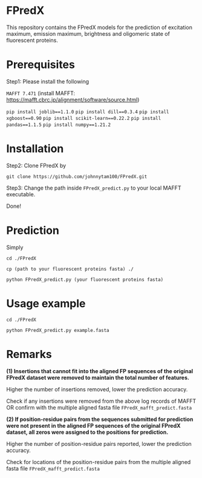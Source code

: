 # FPredX

This repository contains the FPredX models for the prediction of excitation maximum, emission maximum, brightness and oligomeric state of fluorescent proteins.

# Prerequisites

Step1: Please install the following

`MAFFT 7.471` (install MAFFT: https://mafft.cbrc.jp/alignment/software/source.html)

`pip install joblib==1.1.0`
`pip install dill==0.3.4`
`pip install xgboost==0.90`
`pip install scikit-learn==0.22.2`
`pip install pandas==1.1.5`
`pip install numpy==1.21.2`

# Installation

Step2: Clone FPredX by

`git clone https://github.com/johnnytam100/FPredX.git`

Step3: Change the path inside `FPredX_predict.py` to your local MAFFT executable.

Done!

# Prediction
Simply 

`cd ./FPredX`

`cp (path to your fluorescent proteins fasta) ./`

`python FPredX_predict.py (your fluorescent proteins fasta)`

# Usage example

`cd ./FPredX`

`python FPredX_predict.py example.fasta`

# Remarks

**(1) Insertions that cannot fit into the aligned FP sequences of the original FPredX dataset were removed to maintain the total number of features.**

Higher the number of insertions removed, lower the prediction accuracy.

Check if any insertions were removed from the above log records of MAFFT OR confirm with the multiple aligned fasta file `FPredX_mafft_predict.fasta`


**(2) If position-residue pairs from the sequences submitted for prediction were not present in the aligned FP sequences of the original FPredX dataset, all zeros were assigned to the positions for prediction.**

Higher the number of position-residue pairs reported, lower the prediction accuracy.

Check for locations of the position-residue pairs from the multiple aligned fasta file `FPredX_mafft_predict.fasta`
